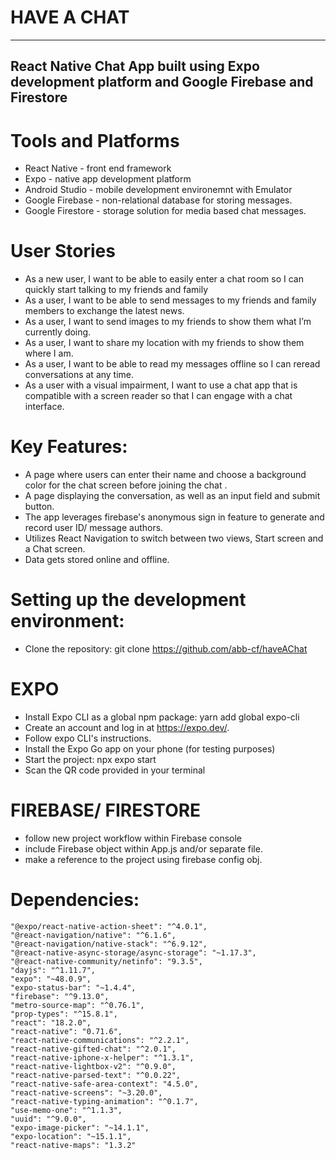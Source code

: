 # HAVE A CHAT

---

## React Native Chat App built using Expo development platform and Google Firebase and Firestore

# Tools and Platforms

- React Native - front end framework
- Expo - native app development platform
- Android Studio - mobile development environemnt with Emulator
- Google Firebase - non-relational database for storing messages.
- Google Firestore - storage solution for media based chat messages.

# User Stories

- As a new user, I want to be able to easily enter a chat room so I can quickly start talking to my friends and family
- As a user, I want to be able to send messages to my friends and family members to exchange the latest news.
- As a user, I want to send images to my friends to show them what I’m currently doing.
- As a user, I want to share my location with my friends to show them where I am.
- As a user, I want to be able to read my messages offline so I can reread conversations at any time.
- As a user with a visual impairment, I want to use a chat app that is compatible with a screen reader so that I can engage with a chat interface.

# Key Features:

- A page where users can enter their name and choose a background color for the chat screen before joining the chat .
- A page displaying the conversation, as well as an input field and submit button.
- The app leverages firebase's anonymous sign in feature to generate and record user ID/ message authors.
- Utilizes React Navigation to switch between two views, Start screen and a Chat screen.
- Data gets stored online and offline.

# Setting up the development environment:

- Clone the repository: git clone https://github.com/abb-cf/haveAChat

# EXPO

- Install Expo CLI as a global npm package: yarn add global expo-cli
- Create an account and log in at https://expo.dev/.
- Follow expo CLI's instructions.
- Install the Expo Go app on your phone (for testing purposes)
- Start the project: npx expo start
- Scan the QR code provided in your terminal

# FIREBASE/ FIRESTORE

- follow new project workflow within Firebase console
- include Firebase object within App.js and/or separate file.
- make a reference to the project using firebase config obj.

# Dependencies:

    "@expo/react-native-action-sheet": "^4.0.1",
    "@react-navigation/native": "^6.1.6",
    "@react-navigation/native-stack": "^6.9.12",
    "@react-native-async-storage/async-storage": "~1.17.3",
    "@react-native-community/netinfo": "9.3.5",
    "dayjs": "^1.11.7",
    "expo": "~48.0.9",
    "expo-status-bar": "~1.4.4",
    "firebase": "^9.13.0",
    "metro-source-map": "^0.76.1",
    "prop-types": "^15.8.1",
    "react": "18.2.0",
    "react-native": "0.71.6",
    "react-native-communications": "^2.2.1",
    "react-native-gifted-chat": "^2.0.1",
    "react-native-iphone-x-helper": "^1.3.1",
    "react-native-lightbox-v2": "^0.9.0",
    "react-native-parsed-text": "^0.0.22",
    "react-native-safe-area-context": "4.5.0",
    "react-native-screens": "~3.20.0",
    "react-native-typing-animation": "^0.1.7",
    "use-memo-one": "^1.1.3",
    "uuid": "^9.0.0",
    "expo-image-picker": "~14.1.1",
    "expo-location": "~15.1.1",
    "react-native-maps": "1.3.2"
